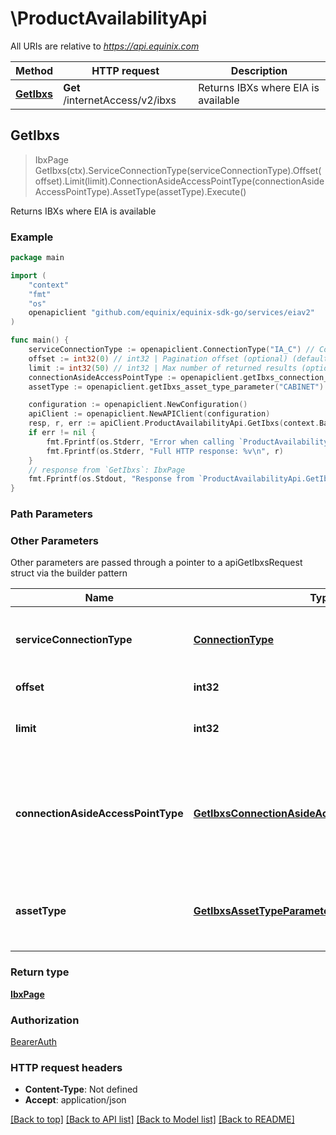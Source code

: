 # \ProductAvailabilityApi

All URIs are relative to *https://api.equinix.com*

Method | HTTP request | Description
------------- | ------------- | -------------
[**GetIbxs**](ProductAvailabilityApi.md#GetIbxs) | **Get** /internetAccess/v2/ibxs | Returns IBXs where EIA is available



## GetIbxs

> IbxPage GetIbxs(ctx).ServiceConnectionType(serviceConnectionType).Offset(offset).Limit(limit).ConnectionAsideAccessPointType(connectionAsideAccessPointType).AssetType(assetType).Execute()

Returns IBXs where EIA is available



### Example

```go
package main

import (
	"context"
	"fmt"
	"os"
	openapiclient "github.com/equinix/equinix-sdk-go/services/eiav2"
)

func main() {
	serviceConnectionType := openapiclient.ConnectionType("IA_C") // ConnectionType | Service connection type (physical, virtual)
	offset := int32(0) // int32 | Pagination offset (optional) (default to 0)
	limit := int32(50) // int32 | Max number of returned results (optional) (default to 50)
	connectionAsideAccessPointType := openapiclient.getIbxs_connection_aside_accessPoint_type_parameter("COLO") // GetIbxsConnectionAsideAccessPointTypeParameter | Service connection access point type. When not provided, COLO type is used by default. (optional)
	assetType := openapiclient.getIbxs_asset_type_parameter("CABINET") // GetIbxsAssetTypeParameter | Specifies the type of an asset the user must have in the IBX (optional)

	configuration := openapiclient.NewConfiguration()
	apiClient := openapiclient.NewAPIClient(configuration)
	resp, r, err := apiClient.ProductAvailabilityApi.GetIbxs(context.Background()).ServiceConnectionType(serviceConnectionType).Offset(offset).Limit(limit).ConnectionAsideAccessPointType(connectionAsideAccessPointType).AssetType(assetType).Execute()
	if err != nil {
		fmt.Fprintf(os.Stderr, "Error when calling `ProductAvailabilityApi.GetIbxs``: %v\n", err)
		fmt.Fprintf(os.Stderr, "Full HTTP response: %v\n", r)
	}
	// response from `GetIbxs`: IbxPage
	fmt.Fprintf(os.Stdout, "Response from `ProductAvailabilityApi.GetIbxs`: %v\n", resp)
}
```

### Path Parameters



### Other Parameters

Other parameters are passed through a pointer to a apiGetIbxsRequest struct via the builder pattern


Name | Type | Description  | Notes
------------- | ------------- | ------------- | -------------
 **serviceConnectionType** | [**ConnectionType**](ConnectionType.md) | Service connection type (physical, virtual) | 
 **offset** | **int32** | Pagination offset | [default to 0]
 **limit** | **int32** | Max number of returned results | [default to 50]
 **connectionAsideAccessPointType** | [**GetIbxsConnectionAsideAccessPointTypeParameter**](GetIbxsConnectionAsideAccessPointTypeParameter.md) | Service connection access point type. When not provided, COLO type is used by default. | 
 **assetType** | [**GetIbxsAssetTypeParameter**](GetIbxsAssetTypeParameter.md) | Specifies the type of an asset the user must have in the IBX | 

### Return type

[**IbxPage**](IbxPage.md)

### Authorization

[BearerAuth](../README.md#BearerAuth)

### HTTP request headers

- **Content-Type**: Not defined
- **Accept**: application/json

[[Back to top]](#) [[Back to API list]](../README.md#documentation-for-api-endpoints)
[[Back to Model list]](../README.md#documentation-for-models)
[[Back to README]](../README.md)

